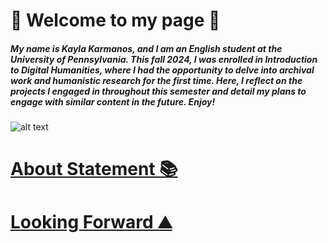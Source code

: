 # 🌸 Welcome to my page 🌸

##### My name is Kayla Karmanos, and I am an English student at the University of Pennsylvania. This fall 2024, I was enrolled in Introduction to Digital Humanities, where I had the opportunity to delve into archival work and humanistic research for the first time. Here, I reflect on the projects I engaged in throughout this semester and detail my plans to engage with similar content in the future. Enjoy!

![alt text](assets/images/geordanna-cordero-5NE6mX0WVfQ-unsplash.png)

# [About Statement 📚](about.md)

# [Looking Forward ⛰️](lookingforward.html)
